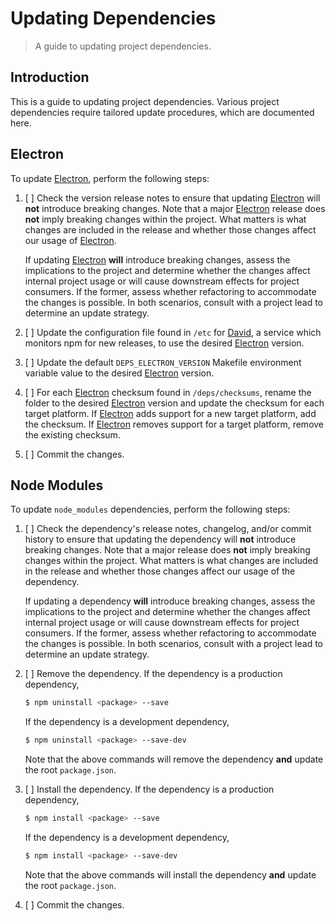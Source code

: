 # Updating Dependencies

> A guide to updating project dependencies.

## Introduction

This is a guide to updating project dependencies. Various project dependencies require tailored update procedures, which are documented here.

## Electron

To update [Electron][electron], perform the following steps:

1.  [ ] Check the version release notes to ensure that updating [Electron][electron] will **not** introduce breaking changes. Note that a major [Electron][electron] release does **not** imply breaking changes within the project. What matters is what changes are included in the release and whether those changes affect our usage of [Electron][electron].

    If updating [Electron][electron] **will** introduce breaking changes, assess the implications to the project and determine whether the changes affect internal project usage or will cause downstream effects for project consumers. If the former, assess whether refactoring to accommodate the changes is possible. In both scenarios, consult with a project lead to determine an update strategy.

2.  [ ] Update the configuration file found in `/etc` for [David][david], a service which monitors npm for new releases, to use the desired [Electron][electron] version.

3.  [ ] Update the default `DEPS_ELECTRON_VERSION` Makefile environment variable value to the desired [Electron][electron] version.

4.  [ ] For each [Electron][electron] checksum found in `/deps/checksums`, rename the folder to the desired [Electron][electron] version and update the checksum for each target platform. If [Electron][electron] adds support for a new target platform, add the checksum. If [Electron][electron] removes support for a target platform, remove the existing checksum.

5.  [ ] Commit the changes.

## Node Modules

To update `node_modules` dependencies, perform the following steps:

1.  [ ] Check the dependency's release notes, changelog, and/or commit history to ensure that updating the dependency will **not** introduce breaking changes. Note that a major release does **not** imply breaking changes within the project. What matters is what changes are included in the release and whether those changes affect our usage of the dependency.

    If updating a dependency **will** introduce breaking changes, assess the implications to the project and determine whether the changes affect internal project usage or will cause downstream effects for project consumers. If the former, assess whether refactoring to accommodate the changes is possible. In both scenarios, consult with a project lead to determine an update strategy.

2.  [ ] Remove the dependency. If the dependency is a production dependency,

    <!-- run-disable -->

    ```bash
    $ npm uninstall <package> --save
    ```

    If the dependency is a development dependency,

    <!-- run-disable -->

    ```bash
    $ npm uninstall <package> --save-dev
    ```

    Note that the above commands will remove the dependency **and** update the root `package.json`.

3.  [ ] Install the dependency. If the dependency is a production dependency,

    <!-- run-disable -->

    ```bash
    $ npm install <package> --save
    ```

    If the dependency is a development dependency,

    <!-- run-disable -->

    ```bash
    $ npm install <package> --save-dev
    ```

    Note that the above commands will install the dependency **and** update the root `package.json`.

4.  [ ] Commit the changes.

<section class="links">

[electron]: https://electron.atom.io/

[david]: https://david-dm.org/

</section>

<!-- /.links -->
